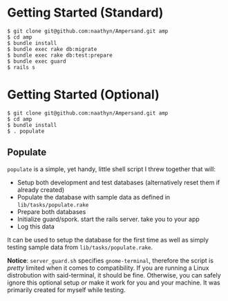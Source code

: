 Getting Started (Standard)
==========================

    $ git clone git@github.com:naathyn/Ampersand.git amp
    $ cd amp
    $ bundle install
    $ bundle exec rake db:migrate
    $ bundle exec rake db:test:prepare
    $ bundle exec guard
    $ rails s

Getting Started (Optional)
==========================

    $ git clone git@github.com:naathyn/Ampersand.git amp
    $ cd amp
    $ bundle install
    $ . populate

Populate
--------

`populate` is a simple, yet handy, little shell script I threw together that will:

* Setup both development and test databases (alternatively reset them if already created)
* Populate the database with sample data as defined in `lib/tasks/populate.rake`
* Prepare both databases
* Initialize guard/spork. start the rails server. take you to your app
* Log this data

It can be used to setup the database for the first time as well as simply testing sample data from `lib/tasks/populate.rake`.

**Notice**: `server_guard.sh` specifies `gnome-terminal`, therefore the script is _pretty_ limited when it comes to compatibility. If you are running a Linux distrobution with said-terminal, it should be fine. Otherwise, you can safely ignore this optional setup _or_ make it work for you and your machine. It was primarily created for myself while testing.
